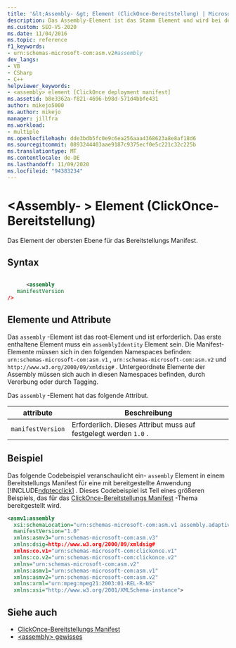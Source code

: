 ```yaml
---
title: '&lt;Assembly- &gt; Element (ClickOnce-Bereitstellung) | Microsoft-Dokumentation'
description: Das Assembly-Element ist das Stamm Element und wird bei der ClickOnce-Bereitstellung benötigt. Das erste enthaltene Element muss ein assemblyIdentity-Element sein.
ms.custom: SEO-VS-2020
ms.date: 11/04/2016
ms.topic: reference
f1_keywords:
- urn:schemas-microsoft-com:asm.v2#assembly
dev_langs:
- VB
- CSharp
- C++
helpviewer_keywords:
- <assembly> element [ClickOnce deployment manifest]
ms.assetid: b8e3362a-f821-4696-b98d-571d4bbfe431
author: mikejo5000
ms.author: mikejo
manager: jillfra
ms.workload:
- multiple
ms.openlocfilehash: dde3bdb5fc0e9c6ea256aaa4368623a8e8af18d6
ms.sourcegitcommit: 0893244403aae9187c9375ecf0e5c221c32c225b
ms.translationtype: MT
ms.contentlocale: de-DE
ms.lasthandoff: 11/09/2020
ms.locfileid: "94383234"
---
```

# <a name="ltassemblygt-element-clickonce-deployment"></a>&lt;Assembly- &gt; Element (ClickOnce-Bereitstellung)
Das Element der obersten Ebene für das Bereitstellungs Manifest.

## <a name="syntax"></a>Syntax

```xml

      <assembly  
   manifestVersion
/>
```

## <a name="elements-and-attributes"></a>Elemente und Attribute
 Das `assembly` -Element ist das root-Element und ist erforderlich. Das erste enthaltene Element muss ein `assemblyIdentity` Element sein. Die Manifest-Elemente müssen sich in den folgenden Namespaces befinden: `urn:schemas-microsoft-com:asm.v1` , `urn:schemas-microsoft-com:asm.v2` und `http://www.w3.org/2000/09/xmldsig#` . Untergeordnete Elemente der Assembly müssen sich auch in diesen Namespaces befinden, durch Vererbung oder durch Tagging.

 Das `assembly` -Element hat das folgende Attribut.

|attribute|Beschreibung|
|---------------|-----------------|
|`manifestVersion`|Erforderlich. Dieses Attribut muss auf festgelegt werden `1.0` .|

## <a name="example"></a>Beispiel
 Das folgende Codebeispiel veranschaulicht ein- `assembly` Element in einem Bereitstellungs Manifest für eine mit bereitgestellte Anwendung [!INCLUDE[ndptecclick](../deployment/includes/ndptecclick_md.md)] . Dieses Codebeispiel ist Teil eines größeren Beispiels, das für das [ClickOnce-Bereitstellungs Manifest](../deployment/clickonce-deployment-manifest.md) -Thema bereitgestellt wird.

```xml
<asmv1:assembly
  xsi:schemaLocation="urn:schemas-microsoft-com:asm.v1 assembly.adaptive.xsd"
  manifestVersion="1.0"
  xmlns:asmv3="urn:schemas-microsoft-com:asm.v3"
  xmlns:dsig=http://www.w3.org/2000/09/xmldsig#
  xmlns:co.v1="urn:schemas-microsoft-com:clickonce.v1"
  xmlns:co.v2="urn:schemas-microsoft-com:clickonce.v2"
  xmlns="urn:schemas-microsoft-com:asm.v2"
  xmlns:asmv1="urn:schemas-microsoft-com:asm.v1"
  xmlns:asmv2="urn:schemas-microsoft-com:asm.v2"
  xmlns:xrml="urn:mpeg:mpeg21:2003:01-REL-R-NS"
  xmlns:xsi="http://www.w3.org/2001/XMLSchema-instance">
```

## <a name="see-also"></a>Siehe auch
- [ClickOnce-Bereitstellungs Manifest](../deployment/clickonce-deployment-manifest.md)
- [\<assembly> gewisses](../deployment/assembly-element-clickonce-application.md)